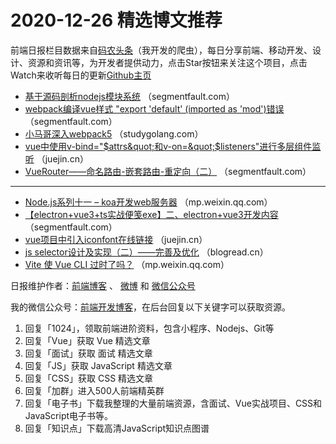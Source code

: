 # 2020-12-26 精选博文推荐

前端日报栏目数据来自[码农头条](https://toutiao.qdkfweb.cn/)（我开发的爬虫），每日分享前端、移动开发、设计、资源和资讯等，为开发者提供动力，点击Star按钮来关注这个项目，点击Watch来收听每日的更新[Github主页](https://github.com/kujian/frontendDaily)
* [基于源码剖析nodejs模块系统](https://segmentfault.com/a/1190000038658409) （segmentfault.com）
* [webpack编译vue样式 &quot;export &#039;default&#039; (imported as &#039;mod&#039;)错误](https://segmentfault.com/a/1190000038655987) （segmentfault.com）
* [小马哥深入webpack5](https://studygolang.com/articles/32325) （studygolang.com）
* [vue中使用v-bind=&quot;$attrs&quot;和v-on=&quot;$listeners&quot;进行多层组件监听](https://juejin.cn/post/6910078053066489864) （juejin.cn）
* [VueRouter——命名路由-嵌套路由-重定向（二）](https://segmentfault.com/a/1190000038660193) （segmentfault.com）

***
* [Node.js系列十一 &#8211; koa开发web服务器](https://mp.weixin.qq.com/s?__biz=Mzg5MDAzNzkwNA==&mid=2247484520&idx=1&sn=94f8a848d378383686f375eff3c8bc8b) （mp.weixin.qq.com）
* [【electron+vue3+ts实战便笺exe】二、electron+vue3开发内容](https://segmentfault.com/a/1190000038659932) （segmentfault.com）
* [vue项目中引入iconfont在线链接](https://juejin.cn/post/6910105766422970381) （juejin.cn）
* [js selector设计及实现（二）――完善及优化](https://blogread.cn/it/article/2220?f=hot1) （blogread.cn）
* [Vite 使 Vue CLI 过时了吗？](https://mp.weixin.qq.com/s/iggD1idrI4_cTzcweLzfGA) （mp.weixin.qq.com）

日报维护作者：[前端博客](https://qdkfweb.cn/) 、 [微博](http://weibo.com/kujian) 和 [微信公众号](https://open.weixin.qq.com/qr/code?username=caibaojian_com)

我的微信公众号：[前端开发博客](https://open.weixin.qq.com/qr/code?username=caibaojian_com)，在后台回复以下关键字可以获取资源。

1. 回复「1024」，领取前端进阶资料，包含小程序、Nodejs、Git等
2. 回复「Vue」获取 Vue 精选文章
3. 回复「面试」获取 面试 精选文章
4. 回复「JS」获取 JavaScript 精选文章
5. 回复「CSS」获取 CSS 精选文章
6. 回复「加群」进入500人前端精英群
7. 回复「电子书」下载我整理的大量前端资源，含面试、Vue实战项目、CSS和JavaScript电子书等。
8. 回复「知识点」下载高清JavaScript知识点图谱